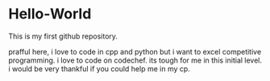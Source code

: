 # Hello-World
This is my first github repository.

prafful here, i love to code in cpp and python but i want to excel competitive programming.
i love to code on codechef. its tough for me in this initial level. i would be very thankful if you could help me in my cp.

